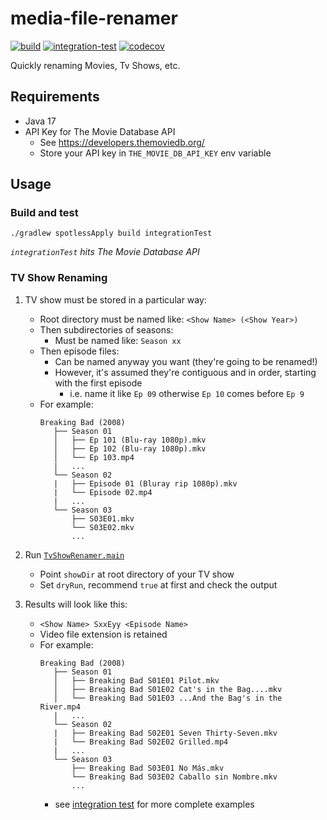 # media-file-renamer

[![build](https://github.com/wilmol/media-file-renamer/workflows/build/badge.svg?branch=main&event=push)](https://github.com/wilmol/media-file-renamer/actions?query=workflow%3Abuild)
[![integration-test](https://github.com/wilmol/media-file-renamer/workflows/integration-test/badge.svg?branch=main&event=push)](https://github.com/wilmol/media-file-renamer/actions?query=workflow%3Aintegration-test)
[![codecov](https://codecov.io/gh/wilmol/media-file-renamer/branch/main/graph/badge.svg)](https://codecov.io/gh/wilmol/media-file-renamer)

Quickly renaming Movies, Tv Shows, etc.

## Requirements

- Java 17
- API Key for The Movie Database API
    - See https://developers.themoviedb.org/
    - Store your API key in `THE_MOVIE_DB_API_KEY` env variable

## Usage

### Build and test

```
./gradlew spotlessApply build integrationTest
```

_`integrationTest` hits The Movie Database API_

### TV Show Renaming

1. TV show must be stored in a particular way:
    - Root directory must be named like: `<Show Name> (<Show Year>)`
    - Then subdirectories of seasons:
        - Must be named like: `Season xx`
    - Then episode files:
        - Can be named anyway you want (they're going to be renamed!)
        - However, it's assumed they're contiguous and in order, starting with the first episode
            - i.e. name it like `Ep 09` otherwise `Ep 10` comes before `Ep 9`
    - For example:
      ```
      Breaking Bad (2008)
         ├── Season 01
         │   ├── Ep 101 (Blu-ray 1080p).mkv
         │   ├── Ep 102 (Blu-ray 1080p).mkv
         │   └── Ep 103.mp4
         |   ...
         └── Season 02
         |   ├── Episode 01 (Bluray rip 1080p).mkv
         |   └── Episode 02.mp4
         |   ...
         └── Season 03
             ├── S03E01.mkv
             └── S03E02.mkv
             ...
      ```


2. Run [`TvShowRenamer.main`](media-file-renamer/src/main/java/com/wilmol/media/tvshows/TvShowRenamer.java)
    - Point `showDir` at root directory of your TV show
    - Set `dryRun`, recommend `true` at first and check the output


3. Results will look like this:
    - `<Show Name> SxxEyy <Episode Name>`
    - Video file extension is retained
    - For example:
      ```
      Breaking Bad (2008)
         ├── Season 01
         │   ├── Breaking Bad S01E01 Pilot.mkv
         │   ├── Breaking Bad S01E02 Cat's in the Bag....mkv
         │   └── Breaking Bad S01E03 ...And the Bag's in the River.mp4
         |   ...
         └── Season 02
         |   ├── Breaking Bad S02E01 Seven Thirty-Seven.mkv
         |   └── Breaking Bad S02E02 Grilled.mp4
         |   ...
         └── Season 03
             ├── Breaking Bad S03E01 No Más.mkv
             └── Breaking Bad S03E02 Caballo sin Nombre.mkv
             ...
      ```
      - see [integration test](media-file-renamer/src/integrationTest/java/com/wilmol/media/tvshows/TvShowRenamerIntegrationTest.java) for more complete examples
